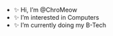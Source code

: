 - ✨ Hi, I’m @ChroMeow
- ✨ I’m interested in Computers
- ✨ I’m currently doing my B-Tech


<!---
ChroMeow/ChroMeow is a ✨ special ✨ repository because its `README.md` (this file) appears on your GitHub profile.
You can click the Preview link to take a look at your changes.
--->
